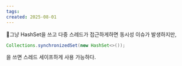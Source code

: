 ```yaml
---
tags: 
created: 2025-08-01
---
```

그냥 HashSet을 쓰고 다중 스레드가 접근하게하면 동시성 이슈가 발생하지만, 
```java
Collections.synchronizedSet(new HashSet<>());
```
을 쓰면 스레드 세이프하게 사용 가능하다.